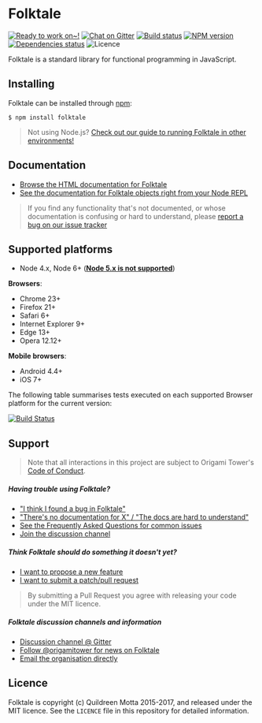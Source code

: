 Folktale
=======

[![Ready to work on~!](https://img.shields.io/waffle/label/origamitower/folktale/ready.svg?style=flat-square)](http://waffle.io/origamitower/folktale)
[![Chat on Gitter](https://img.shields.io/gitter/room/folktale/discussion.svg?style=flat-square)](https://gitter.im/folktale/discussion)
[![Build status](https://img.shields.io/travis/origamitower/folktale/master.svg?style=flat-square)](https://travis-ci.org/origamitower/folktale)
[![NPM version](https://img.shields.io/npm/v/folktale.svg?style=flat-square)](https://npmjs.org/package/folktale)
[![Dependencies status](https://img.shields.io/david/origamitower/folktale.svg?style=flat-square)](https://david-dm.org/origamitower/folktale)
![Licence](https://img.shields.io/npm/l/folktale.svg?style=flat-square&label=licence)


Folktale is a standard library for functional programming in JavaScript.


## Installing

Folktale can be installed through [npm][]:

    $ npm install folktale

> Not using Node.js? [Check out our guide to running Folktale in other environments!][install]


## Documentation

  - [Browse the HTML documentation for Folktale](http://origamitower.github.io/folktale)
  - [See the documentation for Folktale objects right from your Node REPL][repl]

> If you find any functionality that's not documented, or whose documentation
> is confusing or hard to understand, please [report a bug on our issue tracker][bug]


## Supported platforms

  - Node 4.x, Node 6+ ([**Node 5.x is not supported**](https://github.com/origamitower/folktale/issues/47))


**Browsers**:
  - Chrome 23+
  - Firefox 21+
  - Safari 6+
  - Internet Explorer 9+
  - Edge 13+
  - Opera 12.12+

**Mobile browsers**:
  - Android 4.4+
  - iOS 7+


The following table summarises tests executed on each supported Browser platform for the current version:

[![Build Status](https://saucelabs.com/browser-matrix/robotlolita.svg)](https://saucelabs.com/u/robotlolita)


## Support

> Note that all interactions in this project are subject to Origami Tower's
> [Code of Conduct](https://github.com/origamitower/folktale/blob/master/CODE_OF_CONDUCT.md).

##### Having trouble using Folktale?

  - ["I think I found a bug in Folktale"][bug]
  - ["There's no documentation for X" / "The docs are hard to understand"][bug]
  - [See the Frequently Asked Questions for common issues][faq]
  - [Join the discussion channel][gitter]


##### Think Folktale should do something it doesn't yet?

  - [I want to propose a new feature][feat]
  - [I want to submit a patch/pull request][pr]

> By submitting a Pull Request you agree with releasing your code under the MIT licence.

##### Folktale discussion channels and information

  - [Discussion channel @ Gitter][gitter]
  - [Follow @origamitower for news on Folktale](https://twitter.com/OrigamiTower)
  - [Email the organisation directly](mailto:contact@origamitower.com)

## Licence

Folktale is copyright (c) Quildreen Motta 2015-2017, and released under the MIT licence.
See the `LICENCE` file in this repository for detailed information.

[npm]: https://www.npmjs.com
[bug]: https://github.com/origamitower/folktale/issues/new
[gitter]: https://gitter.im/folktale/discussion
[install]: http://origamitower.github.io/folktale/api/en/guides.installing-folktale.html
[faq]: http://origamitower.github.io/folktale/api/en/guides.frequently-asked-questions.html
[feat]: http://origamitower.github.io/folktale/api/en/guides.requesting-new-features.html
[pr]: http://origamitower.github.io/folktale/api/en/folktale.html#cat-3-contributing
[repl]: https://github.com/origamitower/folktale/wiki/REPL-documentation

